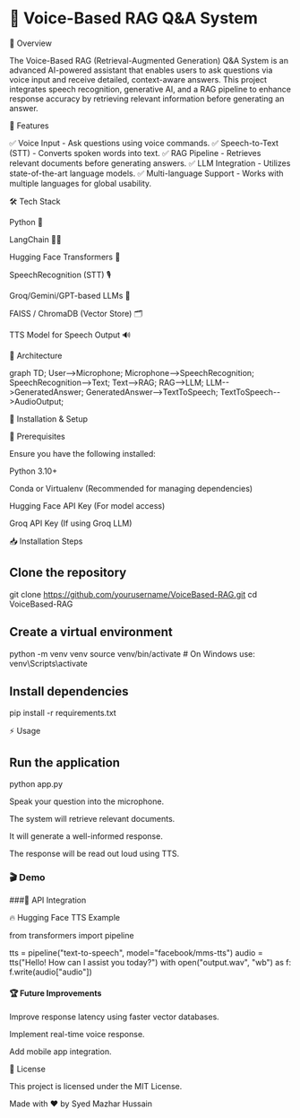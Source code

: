 # 🎤 Voice-Based RAG Q&A System

🚀 Overview

The Voice-Based RAG (Retrieval-Augmented Generation) Q&A System is an advanced AI-powered assistant that enables users to ask questions via voice input and receive detailed, context-aware answers. This project integrates speech recognition, generative AI, and a RAG pipeline to enhance response accuracy by retrieving relevant information before generating an answer.

🎯 Features

✅ Voice Input - Ask questions using voice commands.
✅ Speech-to-Text (STT) - Converts spoken words into text.
✅ RAG Pipeline - Retrieves relevant documents before generating answers.
✅ LLM Integration - Utilizes state-of-the-art language models.
✅ Multi-language Support - Works with multiple languages for global usability.

🛠️ Tech Stack

Python 🐍

LangChain 🦜🔗

Hugging Face Transformers 🤗

SpeechRecognition (STT) 🎙️

Groq/Gemini/GPT-based LLMs 🧠

FAISS / ChromaDB (Vector Store) 🗂️

TTS Model for Speech Output 🔊

📌 Architecture

graph TD;
  User-->Microphone;
  Microphone-->SpeechRecognition;
  SpeechRecognition-->Text;
  Text-->RAG;
  RAG-->LLM;
  LLM-->GeneratedAnswer;
  GeneratedAnswer-->TextToSpeech;
  TextToSpeech-->AudioOutput;

🚀 Installation & Setup

🔧 Prerequisites

Ensure you have the following installed:

Python 3.10+

Conda or Virtualenv (Recommended for managing dependencies)

Hugging Face API Key (For model access)

Groq API Key (If using Groq LLM)

📥 Installation Steps

## Clone the repository
git clone https://github.com/yourusername/VoiceBased-RAG.git
cd VoiceBased-RAG

##  Create a virtual environment
python -m venv venv
source venv/bin/activate  # On Windows use: venv\Scripts\activate

## Install dependencies
pip install -r requirements.txt

⚡ Usage

## Run the application
python app.py

Speak your question into the microphone.

The system will retrieve relevant documents.

It will generate a well-informed response.

The response will be read out loud using TTS.

### 🎬 Demo



###🔗 API Integration

🔥 Hugging Face TTS Example

from transformers import pipeline

tts = pipeline("text-to-speech", model="facebook/mms-tts")
audio = tts("Hello! How can I assist you today?")
with open("output.wav", "wb") as f:
    f.write(audio["audio"])

#### 🏆 Future Improvements

Improve response latency using faster vector databases.

Implement real-time voice response.

Add mobile app integration.



📄 License

This project is licensed under the MIT License.

Made with ❤️ by Syed Mazhar Hussain


